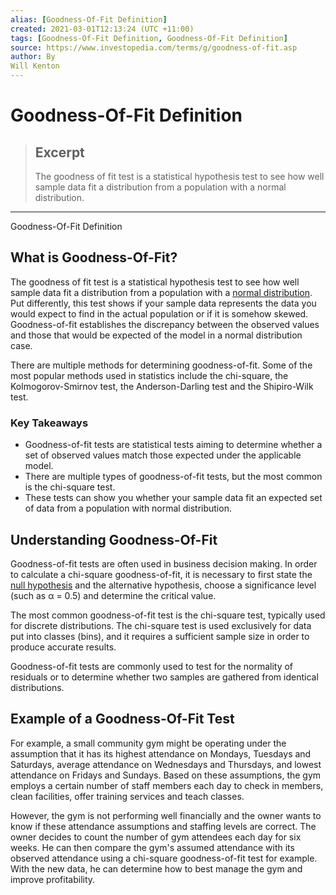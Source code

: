 ```yaml
---
alias: [Goodness-Of-Fit Definition]
created: 2021-03-01T12:13:24 (UTC +11:00)
tags: [Goodness-Of-Fit Definition, Goodness-Of-Fit Definition]
source: https://www.investopedia.com/terms/g/goodness-of-fit.asp
author: By
Will Kenton
---
```


# Goodness-Of-Fit Definition

> ## Excerpt
> The goodness of fit test is a statistical hypothesis test to see how well sample data fit a distribution from a population with a normal distribution.

---

Goodness-Of-Fit Definition
## What is Goodness-Of-Fit?

The goodness of fit test is a statistical hypothesis test to see how well sample data fit a distribution from a population with a [normal distribution](https://www.investopedia.com/terms/n/normaldistribution.asp). Put differently, this test shows if your sample data represents the data you would expect to find in the actual population or if it is somehow skewed. Goodness-of-fit establishes the discrepancy between the observed values and those that would be expected of the model in a normal distribution case.

There are multiple methods for determining goodness-of-fit. Some of the most popular methods used in statistics include the chi-square, the Kolmogorov-Smirnov test, the Anderson-Darling test and the Shipiro-Wilk test.

### Key Takeaways

-   Goodness-of-fit tests are statistical tests aiming to determine whether a set of observed values match those expected under the applicable model.
-   There are multiple types of goodness-of-fit tests, but the most common is the chi-square test.
-   These tests can show you whether your sample data fit an expected set of data from a population with normal distribution.

## Understanding Goodness-Of-Fit

Goodness-of-fit tests are often used in business decision making. In order to calculate a chi-square goodness-of-fit, it is necessary to first state the [null hypothesis](https://www.investopedia.com/terms/n/null_hypothesis.asp) and the alternative hypothesis, choose a significance level (such as α = 0.5) and determine the critical value.

The most common goodness-of-fit test is the chi-square test, typically used for discrete distributions. The chi-square test is used exclusively for data put into classes (bins), and it requires a sufficient sample size in order to produce accurate results.

Goodness-of-fit tests are commonly used to test for the normality of residuals or to determine whether two samples are gathered from identical distributions.

## Example of a Goodness-Of-Fit Test

For example, a small community gym might be operating under the assumption that it has its highest attendance on Mondays, Tuesdays and Saturdays, average attendance on Wednesdays and Thursdays, and lowest attendance on Fridays and Sundays. Based on these assumptions, the gym employs a certain number of staff members each day to check in members, clean facilities, offer training services and teach classes.

However, the gym is not performing well financially and the owner wants to know if these attendance assumptions and staffing levels are correct. The owner decides to count the number of gym attendees each day for six weeks. He can then compare the gym's assumed attendance with its observed attendance using a chi-square goodness-of-fit test for example. With the new data, he can determine how to best manage the gym and improve profitability.
